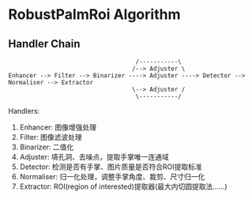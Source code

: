 # RobustPalmRoi Algorithm

## Handler Chain

                                        /-----------\
                                       /--> Adjuster \
    Enhancer --> Filter --> Binarizer ----> Adjuster ----> Detector --> Normaliser --> Extractor
                                       \--> Adjuster /
                                        \-----------/

Handlers:

1. Enhancer: 图像增强处理
1. Filter: 图像滤波处理
1. Binarizer: 二值化
1. Adjuster: 填孔洞、去噪点，提取手掌唯一连通域
1. Detector: 检测是否有手掌、图片质量是否符合ROI提取标准
1. Normaliser: 归一化处理，调整手掌角度、裁剪、尺寸归一化
1. Extractor: ROI(region of interested)提取器(最大内切圆提取法......)
